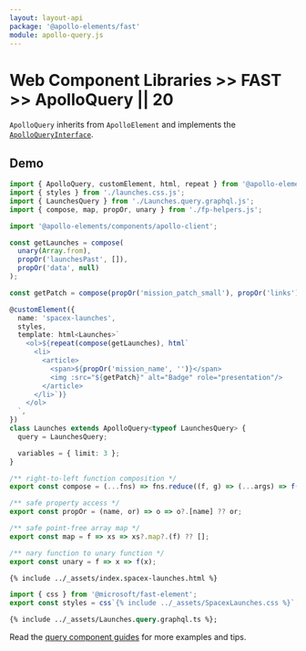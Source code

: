 ```yaml
---
layout: layout-api
package: '@apollo-elements/fast'
module: apollo-query.js
---
```

<!-- ----------------------------------------------------------------------------------------
     Welcome! This file includes automatically generated API documentation.
     To edit the docs that appear within, find the original source file under `packages/*`,
     corresponding to the package name and module in this YAML front-matter block.
     Thank you for your interest in Apollo Elements 😁
------------------------------------------------------------------------------------------ -->

# Web Component Libraries >> FAST >> ApolloQuery || 20

`ApolloQuery` inherits from `ApolloElement` and implements the [`ApolloQueryInterface`](/api/core/interfaces/query/).

## Demo

```ts playground fast-query launches.ts
import { ApolloQuery, customElement, html, repeat } from '@apollo-elements/fast';
import { styles } from './launches.css.js';
import { LaunchesQuery } from './Launches.query.graphql.js';
import { compose, map, propOr, unary } from './fp-helpers.js';

import '@apollo-elements/components/apollo-client';

const getLaunches = compose(
  unary(Array.from),
  propOr('launchesPast', []),
  propOr('data', null)
);

const getPatch = compose(propOr('mission_patch_small'), propOr('links'));

@customElement({
  name: 'spacex-launches',
  styles,
  template: html<Launches>`
    <ol>${repeat(compose(getLaunches), html`
      <li>
        <article>
          <span>${propOr('mission_name', '')}</span>
          <img :src="${getPatch}" alt="Badge" role="presentation"/>
        </article>
      </li>`)}
    </ol>
  `,
})
class Launches extends ApolloQuery<typeof LaunchesQuery> {
  query = LaunchesQuery;

  variables = { limit: 3 };
}
```

```js playground-file fast-query fp-helpers.js
/** right-to-left function composition */
export const compose = (...fns) => fns.reduce((f, g) => (...args) => f(g(...args)));

/** safe property access */
export const propOr = (name, or) => o => o?.[name] ?? or;

/** safe point-free array map */
export const map = f => xs => xs?.map?.(f) ?? [];

/** nary function to unary function */
export const unary = f => x => f(x);
```

```html playground-file fast-query index.html
{% include ../_assets/index.spacex-launches.html %}
```

```js playground-file fast-query launches.css.js
import { css } from '@microsoft/fast-element';
export const styles = css`{% include ../_assets/SpacexLaunches.css %}`;
```

```graphql playground-file fast-query Launches.query.graphql.ts
{% include ../_assets/Launches.query.graphql.ts %};
```

Read the [query component guides](/guides/usage/queries/) for more examples and tips.
